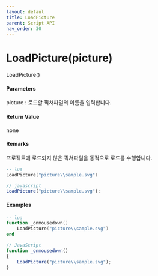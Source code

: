 ```yaml
---
layout: defaul
title: LoadPicture
parent: Script API
nav_order: 30
---
```


# LoadPicture\(picture\)

LoadPicture\(\)

#### Parameters

picture : 로드할 픽쳐파일의 이름을 입력합니다.

#### Return Value

none

#### Remarks

프로젝트에 로드되지 않은 픽쳐파일을 동적으로 로드를 수행합니다.



```lua
-- lua
LoadPicture("picture\\sample.svg")
```

```js
// javascript
LoadPicture("picture\\sample.svg");
```

#### 

#### Examples

```lua
-- lua
function _onmousedown()
    LoadPicture("picture\\sample.svg")
end
```

```js
// JavaScript
function _onmousedown()
{    
    LoadPicture("picture\\sample.svg");
}
```



